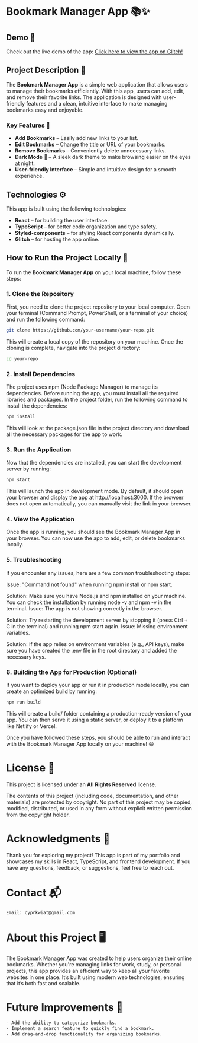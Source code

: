 # Bookmark Manager App 📚✨

## Demo 🚀

Check out the live demo of the app: [Click here to view the app on Glitch!](https://glitch.com/~bookmark-manager-demo)

## Project Description 📝

The **Bookmark Manager App** is a simple web application that allows users to manage their bookmarks efficiently. With this app, users can add, edit, and remove their favorite links. The application is designed with user-friendly features and a clean, intuitive interface to make managing bookmarks easy and enjoyable.

### Key Features 🌟
- **Add Bookmarks** – Easily add new links to your list.
- **Edit Bookmarks** – Change the title or URL of your bookmarks.
- **Remove Bookmarks** – Conveniently delete unnecessary links.
- **Dark Mode** 🌙 – A sleek dark theme to make browsing easier on the eyes at night.
- **User-friendly Interface** – Simple and intuitive design for a smooth experience.

## Technologies ⚙️

This app is built using the following technologies:
- **React** – for building the user interface.
- **TypeScript** – for better code organization and type safety.
- **Styled-components** – for styling React components dynamically.
- **Glitch** – for hosting the app online.

## How to Run the Project Locally 🔧

To run the **Bookmark Manager App** on your local machine, follow these steps:

### 1. Clone the Repository

First, you need to clone the project repository to your local computer.
Open your terminal (Command Prompt, PowerShell, or a terminal of your choice) and run the following command:

```bash
git clone https://github.com/your-username/your-repo.git
```
This will create a local copy of the repository on your machine.
Once the cloning is complete, navigate into the project directory:

```bash
cd your-repo
```
### 2. Install Dependencies
The project uses npm (Node Package Manager) to manage its dependencies.
Before running the app, you must install all the required libraries and packages.
In the project folder, run the following command to install the dependencies:

```bash
npm install
```
This will look at the package.json file in the project directory and download all the necessary packages for the app to work.

### 3. Run the Application
Now that the dependencies are installed, you can start the development server by running:

```bash
npm start
```
This will launch the app in development mode.
By default, it should open your browser and display the app at http://localhost:3000.
If the browser does not open automatically, you can manually visit the link in your browser.

### 4. View the Application
Once the app is running, you should see the Bookmark Manager App in your browser.
You can now use the app to add, edit, or delete bookmarks locally.

### 5. Troubleshooting
If you encounter any issues, here are a few common troubleshooting steps:

Issue: "Command not found" when running npm install or npm start.

Solution: Make sure you have Node.js and npm installed on your machine. You can check the installation by running node -v and npm -v in the terminal.
Issue: The app is not showing correctly in the browser.

Solution: Try restarting the development server by stopping it (press Ctrl + C in the terminal) and running npm start again.
Issue: Missing environment variables.

Solution: If the app relies on environment variables (e.g., API keys), make sure you have created the .env file in the root directory and added the necessary keys.
### 6. Building the App for Production (Optional)
If you want to deploy your app or run it in production mode locally, you can create an optimized build by running:

```bash
npm run build
```
This will create a build/ folder containing a production-ready version of your app. You can then serve it using a static server, or deploy it to a platform like Netlify or Vercel.

Once you have followed these steps, you should be able to run and interact with the Bookmark Manager App locally on your machine! 😄

# License 📄
This project is licensed under an **All Rights Reserved** license.

The contents of this project (including code, documentation, and other materials) are protected by copyright.
No part of this project may be copied, modified, distributed, or used in any form without explicit written permission from the copyright holder.

# Acknowledgments 🙏
Thank you for exploring my project! This app is part of my portfolio and showcases my skills in React, TypeScript, and frontend development.
If you have any questions, feedback, or suggestions, feel free to reach out.

# Contact 📬
```bash
Email: cyprkwiat@gmail.com
```
# About this Project 🖥️
The Bookmark Manager App was created to help users organize their online bookmarks.
Whether you're managing links for work, study, or personal projects, this app provides an efficient way to keep all your favorite websites in one place.
It’s built using modern web technologies, ensuring that it’s both fast and scalable.

# Future Improvements 🚀
```bash
- Add the ability to categorize bookmarks.
- Implement a search feature to quickly find a bookmark.
- Add drag-and-drop functionality for organizing bookmarks.
```
